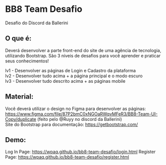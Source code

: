 # BB8 Team Desafio
Desafio do Discord da Ballerini

## O que é:
Deverá desenvolver a parte front-end do site de uma agência de tecnologia, utilizando Bootstrap. São 3 níveis de desafios para você aprender e praticar seus conhecimentos!

lv1 - Desenvolver as páginas de Login e Cadastro da plataforma<br>
lv2 - Desenvolver tudo acima + a página principal e o modo escuro<br>
lv3 - Desenvolver tudo descrito acima + as páginas mobile<br>

## Material:
Você deverá utilizar o design no Figma para desenvolver as páginas: https://www.figma.com/file/87P2bmC0xNGOaRWqvMFeR3/BB8-Team-UI-Copy/duplicate (feito pelo @Ruyy no discord da Ballerini)<br>
Site do Bootstrap para documentação:  https://getbootstrap.com/

## Demo:
Log In Page: https://wpaq.github.io/bb8-team-desafio/login.html
Register Page: https://wpaq.github.io/bb8-team-desafio/register.html

